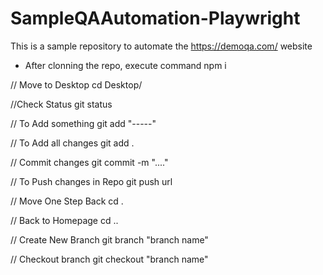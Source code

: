# SampleQAAutomation-Playwright
This is a sample repository to automate the https://demoqa.com/ website
- After clonning the repo, execute command
  npm i

 // Move to Desktop
   cd Desktop/

 //Check Status
   git status

 // To Add something
    git add "-----"

 // To Add all changes
   git add .

 // Commit changes
  git commit -m "...."

// To Push changes in Repo
  git push url

 // Move One Step Back
   cd .

 // Back to Homepage
   cd ..

 // Create New Branch
   git branch "branch name"

 // Checkout branch
   git checkout "branch name"

 

